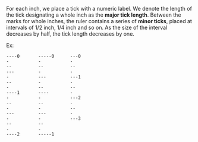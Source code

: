 For each inch, we place a tick with a numeric label. We denote the length of the tick designating a whole inch as the **major tick length**. Between the marks for whole inches, the ruler contains a series of **minor ticks**, placed at intervals of 1/2 inch, 1/4 inch and so on. As the size of the interval decreases by half, the tick length decreases by one.

Ex:
```
----0       -----0      ---0
-           -           -
--          --          --
---         -           -
-           ---         ---1
--          -           -
-           --          --
----1       ----        -
-           -           ---2
--          --          -
-           -           --
---         ---         -
-           -           ---3
--          --
-           -
----2       -----1
```